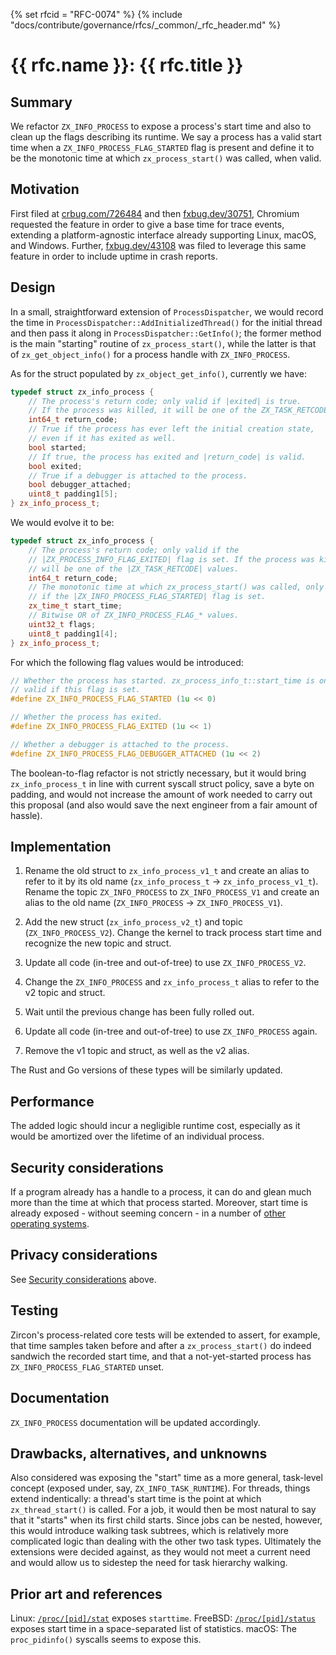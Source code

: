 {% set rfcid = "RFC-0074" %}
{% include "docs/contribute/governance/rfcs/_common/_rfc_header.md" %}
# {{ rfc.name }}: {{ rfc.title }}
<!-- SET the `rfcid` VAR ABOVE. DO NOT EDIT ANYTHING ELSE ABOVE THIS LINE. -->
<!--
*** This should begin with an H2 element (for example, ## Summary).
-->

## Summary

We refactor `ZX_INFO_PROCESS` to expose a process's start time and also to
clean up the flags describing its runtime.  We say a process has a valid start
time when a `ZX_INFO_PROCESS_FLAG_STARTED` flag is present and define it to be
the monotonic time at which `zx_process_start()` was called, when valid.

## Motivation

First filed at [crbug.com/726484] and then [fxbug.dev/30751], Chromium requested
the feature in order to give a base time for trace events, extending a
platform-agnostic interface already supporting Linux, macOS, and Windows.
Further, [fxbug.dev/43108] was filed to leverage this same feature in order to
include uptime in crash reports.

## Design

In a small, straightforward extension of `ProcessDispatcher`, we would record
the time in `ProcessDispatcher::AddInitializedThread()` for the initial thread
and then pass it along in `ProcessDispatcher::GetInfo()`; the former method is
the main "starting" routine of `zx_process_start()`, while the latter is that
of `zx_get_object_info()` for a process handle with `ZX_INFO_PROCESS`.

As for the struct populated by `zx_object_get_info()`, currently we have:

```cpp
typedef struct zx_info_process {
    // The process's return code; only valid if |exited| is true.
    // If the process was killed, it will be one of the ZX_TASK_RETCODE values.
    int64_t return_code;
    // True if the process has ever left the initial creation state,
    // even if it has exited as well.
    bool started;
    // If true, the process has exited and |return_code| is valid.
    bool exited;
    // True if a debugger is attached to the process.
    bool debugger_attached;
    uint8_t padding1[5];
} zx_info_process_t;
```

We would evolve it to be:

```cpp
typedef struct zx_info_process {
    // The process's return code; only valid if the
    // |ZX_PROCESS_INFO_FLAG_EXITED| flag is set. If the process was killed, it
    // will be one of the |ZX_TASK_RETCODE| values.
    int64_t return_code;
    // The monotonic time at which zx_process_start() was called, only valid
    // if the |ZX_INFO_PROCESS_FLAG_STARTED| flag is set.
    zx_time_t start_time;
    // Bitwise OR of ZX_INFO_PROCESS_FLAG_* values.
    uint32_t flags;
    uint8_t padding1[4];
} zx_info_process_t;
```

For which the following flag values would be introduced:

```cpp
// Whether the process has started. zx_process_info_t::start_time is only
// valid if this flag is set.
#define ZX_INFO_PROCESS_FLAG_STARTED (1u << 0)

// Whether the process has exited.
#define ZX_INFO_PROCESS_FLAG_EXITED (1u << 1)

// Whether a debugger is attached to the process.
#define ZX_INFO_PROCESS_FLAG_DEBUGGER_ATTACHED (1u << 2)
```

The boolean-to-flag refactor is not strictly necessary, but it would bring
`zx_info_process_t` in line with current syscall struct policy, save a byte
on padding, and would not increase the amount of work needed to carry out this
proposal (and also would save the next engineer from a fair amount of hassle).

## Implementation

1. Rename the old struct to `zx_info_process_v1_t` and create an alias to refer
to it by its old name (`zx_info_process_t` -> `zx_info_process_v1_t`). Rename
the topic `ZX_INFO_PROCESS` to `ZX_INFO_PROCESS_V1` and create an alias to the
old name (`ZX_INFO_PROCESS` -> `ZX_INFO_PROCESS_V1`).

2. Add the new struct (`zx_info_process_v2_t`) and topic
(`ZX_INFO_PROCESS_V2`). Change the kernel to track process start time and
recognize the new topic and struct.

3. Update all code (in-tree and out-of-tree) to use `ZX_INFO_PROCESS_V2`.

4. Change the `ZX_INFO_PROCESS` and `zx_info_process_t` alias to refer to the
v2 topic and struct.

5. Wait until the previous change has been fully rolled out.

6. Update all code (in-tree and out-of-tree) to use `ZX_INFO_PROCESS` again.

7. Remove the v1 topic and struct, as well as the v2 alias.

The Rust and Go versions of these types will be similarly updated.

## Performance

The added logic should incur a negligible runtime cost, especially as it would
be amortized over the lifetime of an individual process.

## Security considerations

If a program already has a handle to a process, it can do and glean much more
than the time at which that process started. Moreover, start time is already
exposed - without seeming concern - in a number of [other operating systems](#prior-art-and-references).

## Privacy considerations

See [Security considerations](#security-considerations) above.

## Testing

Zircon's process-related core tests will be extended to assert, for example,
that time samples taken before and after a `zx_process_start()` do indeed
sandwich the recorded start time, and that a not-yet-started process has
`ZX_INFO_PROCESS_FLAG_STARTED` unset.

## Documentation

`ZX_INFO_PROCESS` documentation will be updated accordingly.

## Drawbacks, alternatives, and unknowns

Also considered was exposing the "start" time as a more general, task-level
concept (exposed under, say, `ZX_INFO_TASK_RUNTIME`). For threads, things
extend indentically: a thread's start time is the point at which
`zx_thread_start()` is called. For a job, it would then be most natural to say
that it "starts" when its first child starts. Since jobs can be nested,
however, this would introduce walking task subtrees, which is relatively more
complicated logic than dealing with the other two task types. Ultimately the
extensions were decided against, as they would not meet a current need and
would allow us to sidestep the need for task hierarchy walking.

## Prior art and references

Linux:  [`/proc/[pid]/stat`](https://man7.org/linux/man-pages/man5/procfs.5.html) exposes `starttime`.
FreeBSD: [`/proc/[pid]/status`](https://www.freebsd.org/cgi/man.cgi?query=procfs) exposes start time in a space-separated list of statistics.
macOS: The `proc_pidinfo()` syscalls seems to expose this.

<!-- xrefs -->
[crbug.com/726484]: https://bugs.chromium.org/p/chromium/issues/detail?id=726484
[fxbug.dev/30751]: https://bugs.fuchsia.dev/p/fuchsia/issues/detail?id=30751
[fxbug.dev/43108]: https://b.corp.google.com/issues/42119376
